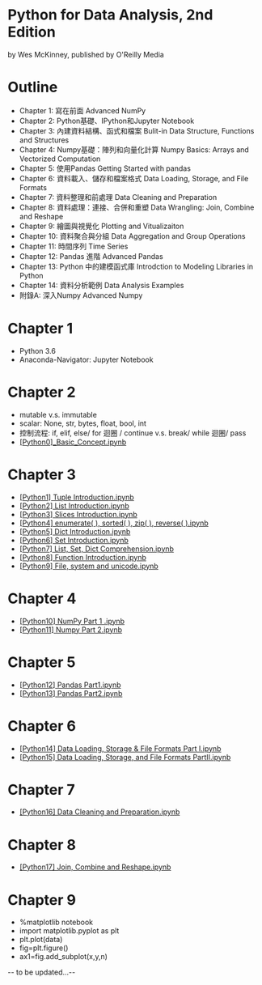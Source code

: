 # Python for Data Analysis, 2nd Edition
by Wes McKinney, published by O'Reilly Media

# Outline
-  Chapter 1: 寫在前面 Advanced NumPy
-  Chapter 2: Python基礎、IPython和Jupyter Notebook
-  Chapter 3: 內建資料結構、函式和檔案 Bulit-in Data Structure, Functions and Structures
-  Chapter 4: Numpy基礎：陣列和向量化計算 Numpy Basics: Arrays and Vectorized Computation
-  Chapter 5: 使用Pandas Getting Started with pandas
-  Chapter 6: 資料載入、儲存和檔案格式 Data Loading, Storage, and File Formats
-  Chapter 7: 資料整理和前處理 Data Cleaning and Preparation 
-  Chapter 8: 資料處理：連接、合併和重塑 Data Wrangling: Join, Combine and Reshape
-  Chapter 9: 繪圖與視覺化 Plotting and Vitualizaiton 
-  Chapter 10: 資料聚合與分組 Data Aggregation and Group Operations 
-  Chapter 11: 時間序列 Time Series
-  Chapter 12: Pandas 進階 Advanced Pandas 
-  Chapter 13: Python 中的建模函式庫 Introdction to Modeling Libraries in Python 
-  Chapter 14: 資料分析範例 Data Analysis Examples 
-  附錄A: 深入Numpy Advanced Numpy

# Chapter 1
- Python 3.6
- Anaconda-Navigator: Jupyter Notebook

# Chapter 2
- mutable v.s. immutable 
- scalar: None, str, bytes, float, bool, int
- 控制流程: if, elif, else/ for 迴圈 / continue v.s. break/ while 迴圈/ pass
- [[Python0]_Basic_Concept.ipynb ](https://github.com/Mercy-Lo/Learning-Python/blob/main/%5BPython0%5D_Basic_Concept.ipynb)

# Chapter 3
- [[Python1] Tuple Introduction.ipynb](https://github.com/Mercy-Lo/Learning-Python/blob/4a7fd7c9c062eef564c1aca692b72c46ac968dff/%5BPython1%5D%20Tuple%20Introduction.ipynb)
- [[Python2] List Introduction.ipynb](https://github.com/Mercy-Lo/Learning-Python/blob/4a7fd7c9c062eef564c1aca692b72c4[6ac968dff/%5BPython2%5D%20List%20Introduction.ipynb)
- [[Python3] Slices Introduction.ipynb](https://github.com/Mercy-Lo/Learning-Python/blob/main/%5BPython3%5D%20Slices%20Introduction.ipynb)
- [[Python4] enumerate( ), sorted( ), zip( ), reverse( ).ipynb](https://github.com/Mercy-Lo/Learning-Python/blob/main/%5BPython4%5D%20enumerate(%20)%2C%20sorted(%20)%2C%20zip(%20)%2C%20reverse(%20).ipynb)
- [[Python5] Dict Introduction.ipynb](https://github.com/Mercy-Lo/Learning-Python/blob/main/%5BPython5%5D%20Dict%20Introduction.ipynb)
- [[Python6] Set Introduction.ipynb](https://github.com/Mercy-Lo/Learning-Python/blob/main/%5BPython6%5D%20Set%20Introduction.ipynb)
- [[Python7] List, Set, Dict Comprehension.ipynb](https://github.com/Mercy-Lo/Learning-Python/blob/main/%5BPython7%5D%20List%2C%20Set%2C%20Dict%20Comprehension.ipynb)
- [[Python8] Function Introduction.ipynb](https://github.com/Mercy-Lo/Learning-Python/blob/main/%5BPython8%5D%20Function%20Introduction.ipynb)
- [[Python9] File, system and unicode.ipynb](https://github.com/Mercy-Lo/Learning-Python/blob/main/%5BPython9%5D%20File%2C%20system%20and%20unicode.ipynb)

# Chapter 4 
- [[Python10] NumPy Part 1 .ipynb](https://github.com/Mercy-Lo/Learning-Python/blob/main/%5BPython10%5D%20NumPy%20Part%201%20.ipynb)
- [[Python11] Numpy Part 2.ipynb](https://github.com/Mercy-Lo/Learning-Python/blob/main/%5BPython11%5D%20Numpy%20Part%202.ipynb)

# Chapter 5
- [[Python12] Pandas Part1.ipynb](https://github.com/Mercy-Lo/Learning-Python/blob/main/%5BPython12%5D%20Pandas%20Part1.ipynb)
- [[Python13] Pandas Part2.ipynb](https://github.com/Mercy-Lo/Learning-Python/blob/main/%5BPython13%5D%20Pandas%20Part2.ipynb)

# Chapter 6
- [[Python14] Data Loading, Storage & File Formats Part I.ipynb](https://github.com/Mercy-Lo/Learning-Python/blob/main/%5BPython14%5D%20Data%20Loading%2C%20Storage%20%26%20File%20Formats%20Part%20I.ipynb)
- [[Python15] Data Loading, Storage, and File Formats PartII.ipynb](https://github.com/Mercy-Lo/Learning-Python/blob/main/%5BPython15%5D%20Data%20Loading%2C%20Storage%2C%20and%20File%20Formats%20PartII.ipynb)

# Chapter 7
- [[Python16] Data Cleaning and Preparation.ipynb](https://github.com/Mercy-Lo/Learning-Python/blob/main/%5BPython16%5D%20Data%20Cleaning%20and%20Preparation.ipynb)

# Chapter 8
- [[Python17] Join, Combine and Reshape.ipynb](https://github.com/Mercy-Lo/Learning-Python/blob/main/%5BPython17%5D%20Join%2C%20Combine%20and%20Reshape.ipynb)

# Chapter 9
- %matplotlib notebook
- import matplotlib.pyplot as plt
- plt.plot(data)
- fig=plt.figure()
- ax1=fig.add_subplot(x,y,n)

-- to be updated...--

<!---
Mercy-Lo/Mercy-Lo is a ✨ special ✨ repository because its `README.md` (this file) appears on your GitHub profile.
You can click the Preview link to take a look at your changes.
--->
